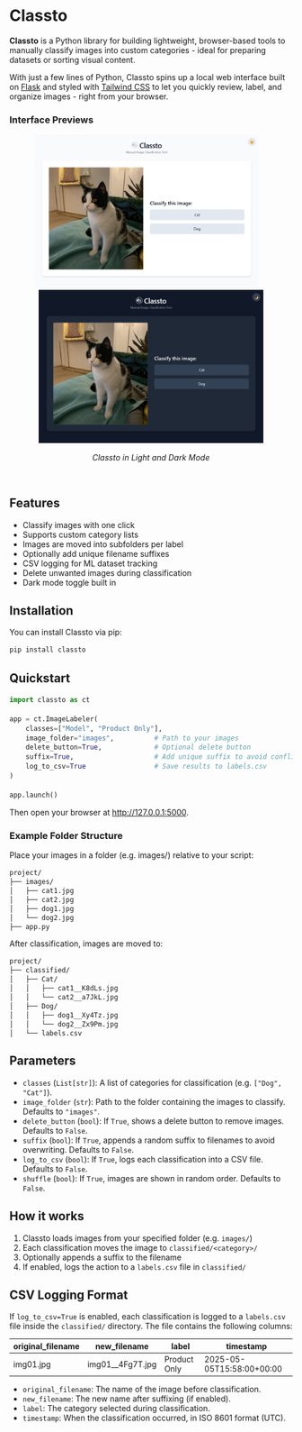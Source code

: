 # Classto

**Classto** is a Python library for building lightweight, browser-based tools to manually classify images into custom categories - ideal for preparing datasets or sorting visual content.

With just a few lines of Python, Classto spins up a local web interface built on [Flask](https://flask.palletsprojects.com/) and styled with [Tailwind CSS](https://tailwindcss.com/) to let you quickly review, label, and organize images - right from your browser.



### Interface Previews

<p align="center">
  <img src="./assets/screenshot_light.png" alt="Classto Light Mode" width="400">
  &nbsp;&nbsp;&nbsp;
  <img src="./assets/screenshot_dark.png" alt="Classto Dark Mode" width="400">
</p>

<p align="center"><em>Classto in Light and Dark Mode</em></p>
&nbsp;

## Features

- Classify images with one click
- Supports custom category lists
- Images are moved into subfolders per label
- Optionally add unique filename suffixes
- CSV logging for ML dataset tracking
- Delete unwanted images during classification
- Dark mode toggle built in

## Installation

You can install Classto via pip:

```bash
pip install classto
```

## Quickstart
```python
import classto as ct

app = ct.ImageLabeler(
    classes=["Model", "Product Only"],
    image_folder="images",          # Path to your images
    delete_button=True,             # Optional delete button
    suffix=True,                    # Add unique suffix to avoid conflicts
    log_to_csv=True                 # Save results to labels.csv
)

app.launch()
```
Then open your browser at http://127.0.0.1:5000.

### Example Folder Structure
Place your images in a folder (e.g. images/) relative to your script:
```
project/
├── images/
│   ├── cat1.jpg
│   ├── cat2.jpg
│   ├── dog1.jpg
│   └── dog2.jpg
├── app.py
```

After classification, images are moved to:

```
project/
├── classified/
│   ├── Cat/
│   │   ├── cat1__K8dLs.jpg
│   │   └── cat2__a7JkL.jpg
│   ├── Dog/
│   │   ├── dog1__Xy4Tz.jpg
│   │   └── dog2__Zx9Pm.jpg
│   └── labels.csv
```



## Parameters

- `classes` (`List[str]`): A list of categories for classification (e.g. `["Dog", "Cat"]`).
- `image_folder` (`str`): Path to the folder containing the images to classify. Defaults to `"images"`.
- `delete_button` (`bool`): If `True`, shows a delete button to remove images. Defaults to `False`.
- `suffix` (`bool`): If `True`, appends a random suffix to filenames to avoid overwriting. Defaults to `False`.
- `log_to_csv` (`bool`): If `True`, logs each classification into a CSV file. Defaults to `False`.
- `shuffle` (`bool`): If `True`, images are shown in random order. Defaults to `False`.


## How it works
1. Classto loads images from your specified folder (e.g. `images/`)
2. Each classification moves the image to `classified/<category>/`
3. Optionally appends a suffix to the filename
4. If enabled, logs the action to a `labels.csv` file in `classified/`

## CSV Logging Format

If `log_to_csv=True` is enabled, each classification is logged to a `labels.csv` file inside the `classified/` directory. The file contains the following columns:

| original_filename | new_filename        | label          | timestamp                |
|-------------------|---------------------|----------------|--------------------------|
| img01.jpg         | img01__4Fg7T.jpg    | Product Only   | 2025-05-05T15:58:00+00:00 |

- `original_filename`: The name of the image before classification.
- `new_filename`: The new name after suffixing (if enabled).
- `label`: The category selected during classification.
- `timestamp`: When the classification occurred, in ISO 8601 format (UTC).